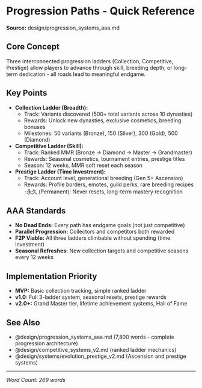 # Progression Paths - Quick Reference

**Source:** design/progression_systems_aaa.md

## Core Concept
Three interconnected progression ladders (Collection, Competitive, Prestige) allow players to advance through skill, breeding depth, or long-term dedication - all roads lead to meaningful endgame.

## Key Points
- **Collection Ladder (Breadth):**
  - Track: Variants discovered (500+ total variants across 10 dynasties)
  - Rewards: Unlock new dynasties, exclusive cosmetics, breeding bonuses
  - Milestones: 50 variants (Bronze), 150 (Silver), 300 (Gold), 500 (Diamond)
- **Competitive Ladder (Skill):**
  - Track: Ranked MMR (Bronze → Diamond → Master → Grandmaster)
  - Rewards: Seasonal cosmetics, tournament entries, prestige titles
  - Season: 12 weeks, MMR soft reset each season
- **Prestige Ladder (Time Investment):**
  - Track: Account level, generational breeding (Gen 5+ Ascension)
  - Rewards: Profile borders, emotes, guild perks, rare breeding recipes
  -永久 (Permanent): Never resets, long-term mastery recognition

## AAA Standards
- **No Dead Ends:** Every path has endgame goals (not just competitive)
- **Parallel Progression:** Collectors and competitors both rewarded
- **F2P Viable:** All three ladders climbable without spending (time investment)
- **Seasonal Refreshes:** New collection targets and competitive seasons every 12 weeks

## Implementation Priority
- **MVP:** Basic collection tracking, simple ranked ladder
- **v1.0:** Full 3-ladder system, seasonal resets, prestige rewards
- **v2.0+:** Grand Master tier, lifetime achievement systems, Hall of Fame

## See Also
- @design/progression_systems_aaa.md (7,800 words - complete progression architecture)
- @design/competitive_systems_v2.md (ranked ladder mechanics)
- @design/systems/evolution_prestige_v2.md (Ascension and prestige systems)

---

*Word Count: 269 words*
